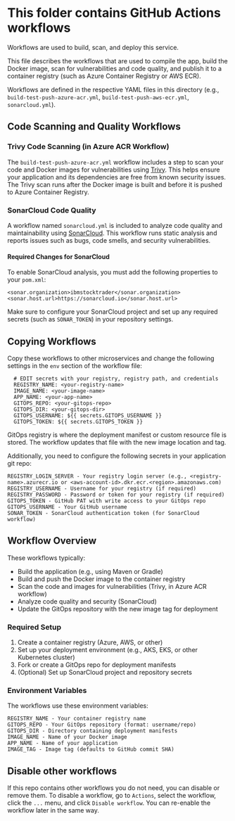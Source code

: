 # This folder contains GitHub Actions workflows

Workflows are used to build, scan, and deploy this service.

This file describes the workflows that are used to compile the app, build the Docker image, scan for vulnerabilities and code quality, and publish it to a container registry (such as Azure Container Registry or AWS ECR).

Workflows are defined in the respective YAML files in this directory (e.g., `build-test-push-azure-acr.yml`, `build-test-push-aws-ecr.yml`, `sonarcloud.yml`).

## Code Scanning and Quality Workflows

### Trivy Code Scanning (in Azure ACR Workflow)
The `build-test-push-azure-acr.yml` workflow includes a step to scan your code and Docker images for vulnerabilities using [Trivy](https://github.com/aquasecurity/trivy). This helps ensure your application and its dependencies are free from known security issues. The Trivy scan runs after the Docker image is built and before it is pushed to Azure Container Registry.

### SonarCloud Code Quality
A workflow named `sonarcloud.yml` is included to analyze code quality and maintainability using [SonarCloud](https://sonarcloud.io/). This workflow runs static analysis and reports issues such as bugs, code smells, and security vulnerabilities.

#### Required Changes for SonarCloud
To enable SonarCloud analysis, you must add the following properties to your `pom.xml`:
```
<sonar.organization>ibmstocktrader</sonar.organization>
<sonar.host.url>https://sonarcloud.io</sonar.host.url>
```
Make sure to configure your SonarCloud project and set up any required secrets (such as `SONAR_TOKEN`) in your repository settings.

## Copying Workflows
Copy these workflows to other microservices and change the following settings in the `env` section of the workflow file:
```
  # EDIT secrets with your registry, registry path, and credentials
  REGISTRY_NAME: <your-registry-name>
  IMAGE_NAME: <your-image-name>
  APP_NAME: <your-app-name>
  GITOPS_REPO: <your-gitops-repo>
  GITOPS_DIR: <your-gitops-dir>
  GITOPS_USERNAME: ${{ secrets.GITOPS_USERNAME }}
  GITOPS_TOKEN: ${{ secrets.GITOPS_TOKEN }}
```

GitOps registry is where the deployment manifest or custom resource file is stored.
The workflow updates that file with the new image location and tag.

Additionally, you need to configure the following secrets in your application git repo:
```
REGISTRY_LOGIN_SERVER - Your registry login server (e.g., <registry-name>.azurecr.io or <aws-account-id>.dkr.ecr.<region>.amazonaws.com)
REGISTRY_USERNAME - Username for your registry (if required)
REGISTRY_PASSWORD - Password or token for your registry (if required)
GITOPS_TOKEN - GitHub PAT with write access to your GitOps repo
GITOPS_USERNAME - Your GitHub username
SONAR_TOKEN - SonarCloud authentication token (for SonarCloud workflow)
```

## Workflow Overview
These workflows typically:
- Build the application (e.g., using Maven or Gradle)
- Build and push the Docker image to the container registry
- Scan the code and images for vulnerabilities (Trivy, in Azure ACR workflow)
- Analyze code quality and security (SonarCloud)
- Update the GitOps repository with the new image tag for deployment

### Required Setup
1. Create a container registry (Azure, AWS, or other)
2. Set up your deployment environment (e.g., AKS, EKS, or other Kubernetes cluster)
3. Fork or create a GitOps repo for deployment manifests
4. (Optional) Set up SonarCloud project and repository secrets

### Environment Variables
The workflows use these environment variables:
```
REGISTRY_NAME - Your container registry name
GITOPS_REPO - Your GitOps repository (format: username/repo)
GITOPS_DIR - Directory containing deployment manifests
IMAGE_NAME - Name of your Docker image
APP_NAME - Name of your application
IMAGE_TAG - Image tag (defaults to GitHub commit SHA)
```

## Disable other workflows
If this repo contains other workflows you do not need, you can disable or remove them.
To disable a workflow, go to `Actions`, select the workflow, click the `...` menu, and click `Disable workflow`.
You can re-enable the workflow later in the same way. 